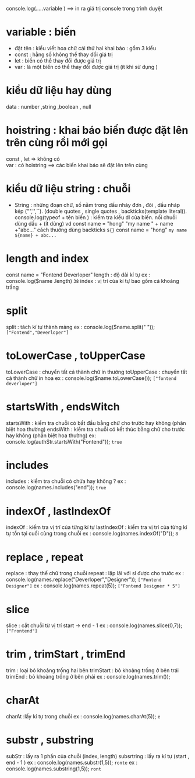 console.log(.....variable ) ==> in ra giá trị console trong trình duyệt
# variable : biến 
- đặt tên : kiểu viết hoa chữ cái thứ hai 
khai báo : gồm 3 kiểu 
- const : hằng số không thể thay đổi giá trị 
- let  : biến có thể thay đổi được giá trị
- var  : là một biến có thể thay đổi được giá trị (ít khi sử dụng )
# kiểu dữ liệu hay dùng 
  data : number ,string ,boolean , null
# hoistring : khai báo biến được đặt lên trên cùng rồi mới gọi
  const , let => không có  
  var : có hoistring ==> các biến khai báo sẽ đặt lên trên cùng 
# kiểu dữ liệu string : chuỗi 
- String : những đoạn chữ, số nằm trong dấu nháy đơn , đôi , dấu nháp kép ("",'',``).
 (double quotes , single quotes , backticks(template literal)).
 console.log(typeof + tên biến ) : kiểm tra kiểu dl của biến.
 nối chuỗi dùng dấu + (ít dùng)
    vd const name = "hong" 
    "my name " + name +"abc..."
  cách thường dùng backticks `${}`
    const name = "hong" 
    `my name ${name} + abc...`
# length and index 
const name = "Fontend Deverloper"
length : độ dài kí tự 
  ex : console.log($name .length) `38` 
index : vị trí của kí tự bao gồm cả khoảng trắng
# split 
  split : tách kí tự thành mảng 
  ex : console.log($name.split(" ")); `["Fontend","Deverloper"]`
# toLowerCase , toUpperCase
  toLowerCase : chuyển tất cả thành chữ in thường
  toUpperCase : chuyển tất cả thành chữ in hoa
  ex : console.log($name.toLowerCase()); `["fontend deverloper"]`
# startsWith , endsWitch
  startsWith : kiểm tra chuỗi có bắt đầu bằng chữ cho trước hay không (phân biệt hoa thường)
  endsWith :  kiểm tra chuỗi có kết thúc bằng chữ cho trước hay không (phân biệt hoa thường)
  ex: console.log(authStr.startsWith("Fontend")); `true`
# includes 
  includes : kiểm tra chuỗi có chứa hay không ?
  ex : console.log(names.includes("end")); `true`
# indexOf , lastIndexOf
  indexOf : kiểm tra vị trí của từng kí tự 
  lastIndexOf : kiểm tra vị trí của từng kí tự tồn tại cuối cùng trong chuỗi
  ex : console.log(names.indexOf("D")); `8`
# replace , repeat
  replace : thay thế chữ trong chuỗi
  repeat : lặp lãi với sl được cho trước
  ex : console.log(names.replace("Deverloper","Designer")); `["Fontend Designer"]`
  ex : console.log(names.repeat(5)); `["Fontend Designer * 5"]`
# slice 
  slice : cắt chuỗi từ vị trí start -> end - 1
  ex : console.log(names.slice(0,7)); `["Frontend"]`
# trim , trimStart , trimEnd
  trim : loại bỏ khoảng trống hai bên
  trimStart : bỏ khoảng trống ở bên trái
  trimEnd : bỏ khoảng trống ở bên phải 
  ex : console.log(names.trim());
# charAt 
  charAt :lấy kí tự trong chuỗi 
  ex : console.log(names.charAt(5)); `e`
# substr , substring
  subStr : lấy ra 1 phần của chuỗi (index, length)
  subsrtring : lấy ra kí tự (start , end - 1 )
  ex : console.log(names.substr(1,5)); `ronte` 
  ex : console.log(names.substring(1,5)); `ront`